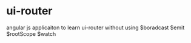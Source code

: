# ui-router
angular js applicaiton to learn ui-router without using $boradcast $emit $rootScope $watch   
